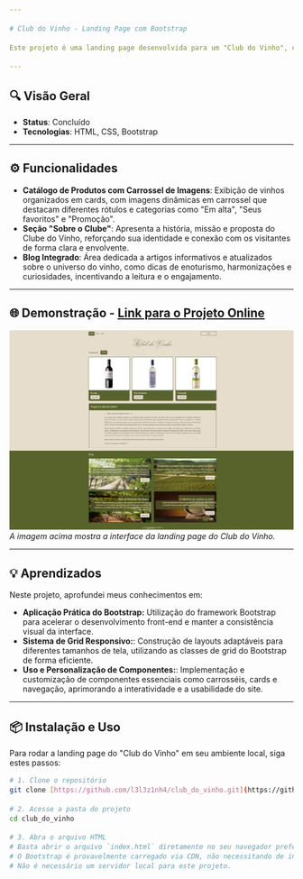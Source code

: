 ```yaml
---

# Club do Vinho - Landing Page com Bootstrap

Este projeto é uma landing page desenvolvida para um "Club do Vinho", criada como um exercício prático focado na utilização do framework **Bootstrap**. O objetivo principal foi aplicar seus principais componentes e o sistema de grid para construir um layout responsivo e moderno, apresentando produtos ou informações de um clube de vinhos fictício.

---
```


## 🔍 Visão Geral

-   **Status**: Concluído
-   **Tecnologias**: HTML, CSS, Bootstrap

---

## ⚙️ Funcionalidades

- **Catálogo de Produtos com Carrossel de Imagens**: Exibição de vinhos organizados em cards, com imagens dinâmicas em carrossel que destacam diferentes rótulos e categorias como "Em alta", "Seus favoritos" e "Promoção".
- **Seção "Sobre o Clube"**: Apresenta a história, missão e proposta do Clube do Vinho, reforçando sua identidade e conexão com os visitantes de forma clara e envolvente.
- **Blog Integrado**: Área dedicada a artigos informativos e atualizados sobre o universo do vinho, como dicas de enoturismo, harmonizações e curiosidades, incentivando a leitura e o engajamento.

---

## 🌐 Demonstração - [Link para o Projeto Online](https://club-do-vinho-git-main-l3l3z1nh4s-projects.vercel.app/#)


![Preview do Club do Vinho](/assets/clube_do_vinho_print.png)
*A imagem acima mostra a interface da landing page do Club do Vinho.*

---

## 💡 Aprendizados

Neste projeto, aprofundei meus conhecimentos em:

-   **Aplicação Prática do Bootstrap:** Utilização do framework Bootstrap para acelerar o desenvolvimento front-end e manter a consistência visual da interface.
-   **Sistema de Grid Responsivo:**: Construção de layouts adaptáveis para diferentes tamanhos de tela, utilizando as classes de grid do Bootstrap de forma eficiente.
-   **Uso e Personalização de Componentes:**: Implementação e customização de componentes essenciais como carrosséis, cards e navegação, aprimorando a interatividade e a usabilidade do site.
---

## 📦 Instalação e Uso

Para rodar a landing page do "Club do Vinho" em seu ambiente local, siga estes passos:

```bash
# 1. Clone o repositório
git clone [https://github.com/l3l3z1nh4/club_do_vinho.git](https://github.com/l3l3z1nh4/club_do_vinho.git)

# 2. Acesse a pasta do projeto
cd club_do_vinho

# 3. Abra o arquivo HTML
# Basta abrir o arquivo `index.html` diretamente no seu navegador preferido.
# O Bootstrap é provavelmente carregado via CDN, não necessitando de instalação local de dependências.
# Não é necessário um servidor local para este projeto.
